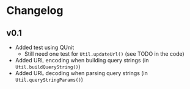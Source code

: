 Changelog
=========

## v0.1

- Added test using QUnit
  - Still need one test for `Util.updateUrl()` (see TODO in the code)
- Added URL encoding when building query strings (in `Util.buildQueryString()`)
- Added URL decoding when parsing query strings (in `Util.queryStringParams()`)
